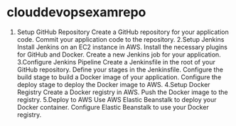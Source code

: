 # clouddevopsexamrepo
1. Setup GitHub Repository
  Create a GitHub repository for your application code.
  Commit your application code to the repository.
2.Setup Jenkins
  Install Jenkins on an EC2 instance in AWS.
  Install the necessary plugins for GitHub and Docker.
  Create a new Jenkins job for your application.
 3.Configure Jenkins Pipeline
  Create a Jenkinsfile in the root of your GitHub repository.
  Define your stages in the Jenkinsfile.
  Configure the build stage to build a Docker image of your application.
  Configure the deploy stage to deploy the Docker image to AWS.
4.Setup Docker Registry
  Create a Docker registry in AWS.
  Push the Docker image to the registry.
5.Deploy to AWS
  Use AWS Elastic Beanstalk to deploy your Docker container.
  Configure Elastic Beanstalk to use your Docker registry.
